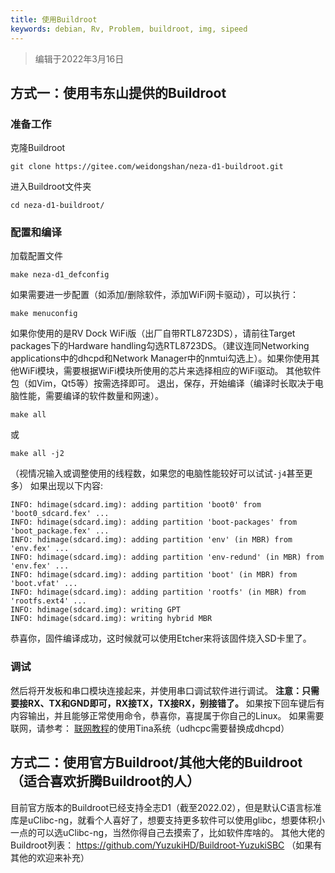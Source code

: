```yaml
---
title: 使用Buildroot
keywords: debian, Rv, Problem, buildroot, img, sipeed
---
```

> 编辑于2022年3月16日

## 方式一：使用韦东山提供的Buildroot
### 准备工作
克隆Buildroot
```
git clone https://gitee.com/weidongshan/neza-d1-buildroot.git
```
进入Buildroot文件夹
```
cd neza-d1-buildroot/
```
### 配置和编译
加载配置文件
```
make neza-d1_defconfig
```
如果需要进一步配置（如添加/删除软件，添加WiFi网卡驱动），可以执行：
```
make menuconfig
```
如果你使用的是RV Dock WiFi版（出厂自带RTL8723DS），请前往Target packages下的Hardware handling勾选RTL8723DS。（建议连同Networking applications中的dhcpd和Network Manager中的nmtui勾选上）。如果你使用其他WiFi模块，需要根据WiFi模块所使用的芯片来选择相应的WiFi驱动。
其他软件包（如Vim，Qt5等）按需选择即可。
退出，保存，开始编译（编译时长取决于电脑性能，需要编译的软件数量和网速）。
```
make all
```
或
```
make all -j2
```
（视情况输入或调整使用的线程数，如果您的电脑性能较好可以试试`-j4`甚至更多）
如果出现以下内容:
```
INFO: hdimage(sdcard.img): adding partition 'boot0' from 'boot0_sdcard.fex' ...
INFO: hdimage(sdcard.img): adding partition 'boot-packages' from 'boot_package.fex' ...
INFO: hdimage(sdcard.img): adding partition 'env' (in MBR) from 'env.fex' ...
INFO: hdimage(sdcard.img): adding partition 'env-redund' (in MBR) from 'env.fex' ...
INFO: hdimage(sdcard.img): adding partition 'boot' (in MBR) from 'boot.vfat' ...
INFO: hdimage(sdcard.img): adding partition 'rootfs' (in MBR) from 'rootfs.ext4' ...
INFO: hdimage(sdcard.img): writing GPT
INFO: hdimage(sdcard.img): writing hybrid MBR
```
恭喜你，固件编译成功，这时候就可以使用Etcher来将该固件烧入SD卡里了。
### 调试
然后将开发板和串口模块连接起来，并使用串口调试软件进行调试。
**注意：只需要接RX、TX和GND即可，RX接TX，TX接RX，别接错了。**
如果按下回车键后有内容输出，并且能够正常使用命令，恭喜你，喜提属于你自己的Linux。
如果需要联网，请参考：
[联网教程](https://wiki.sipeed.com/hardware/zh/lichee/RV/user.html#%E6%97%A0%E7%BA%BF%E7%BD%91%E7%BB%9C)的使用Tina系统（udhcpc需要替换成dhcpd）
## 方式二：使用官方Buildroot/其他大佬的Buildroot（适合喜欢折腾Buildroot的人）
目前官方版本的Buildroot已经支持全志D1（截至2022.02），但是默认C语言标准库是uClibc-ng，就看个人喜好了，想要支持更多软件可以使用glibc，想要体积小一点的可以选uClibc-ng，当然你得自己去摸索了，比如软件库啥的。
其他大佬的Buildroot列表：
https://github.com/YuzukiHD/Buildroot-YuzukiSBC
（如果有其他的欢迎来补充）
